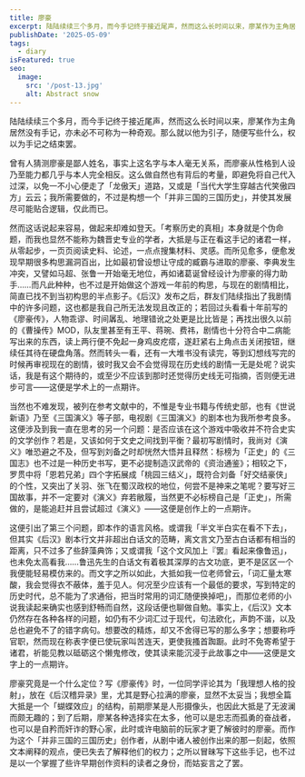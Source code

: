 ```yaml
---
title: 廖豪
excerpt: 陆陆续续三个多月，而今手记终于接近尾声，然而这么长时间以来，廖某作为主角居然没有手记，亦未必不可称为一种奇观。那么就以他为引子，随便写些什么，权以为手记之结束罢。
publishDate: '2025-05-09'
tags:
  - diary
isFeatured: true
seo:
  image:
    src: '/post-13.jpg'
    alt: Abstract snow
---
```


陆陆续续三个多月，而今手记终于接近尾声，然而这么长时间以来，廖某作为主角居然没有手记，亦未必不可称为一种奇观。那么就以他为引子，随便写些什么，权以为手记之结束罢。

曾有人猜测廖豪是鄙人姓名，事实上这名字与本人毫无关系，而廖豪从性格到人设乃至能力都几乎与本人完全相反。这么做自然也有背后的考量，即避免将自己代入过深，以免一不小心便走了「龙傲天」道路，又或是「当代大学生穿越古代笑傲四方」云云；我所需要做的，不过是构想一个「并非三国的三国历史」，并使其发展尽可能贴合逻辑，仅此而已。

然而这话说起来容易，做起来却难如登天。「考察历史的真相」本身就是个伪命题，而我也显然不能称为魏晋史专业的学者，大抵是与正在看这手记的诸君一样，从零起步，一页页阅读史料、论述，一点点搜集材料、灵感。而所见愈多，便愈发现早期很多构思漏洞百出，比如最初曾设想让守成的臧霸与进取的廖豪、李典发生冲突，又譬如马超、张鲁一开始毫无地位，再如诸葛诞曾经设计为廖豪的得力助手……而凡此种种，也不过是开始做这个游戏一年前的构思，与现在的剧情相比，简直已找不到当初构思的半点影子。《后汉》发布之后，群友们陆续指出了我剧情中的许多问题，这也都是我自己所无法发现且改正的；若回过头看看十年前写的《廖豪传》，人物乖谬、时间羼乱、地理错讹之处更是比比皆是；再找出很久以前的《曹操传》MOD，队友里甚至有王平、蒋琬、费祎，剧情也十分符合中二病能写出来的东西，读上两行便不免起一身鸡皮疙瘩，遂赶紧右上角点击关闭按钮，继续任其待在硬盘角落。然而转头一看，还有一大堆书没有读完，等到幻想线写完的时候再审视现在的剧情，彼时我又会不会觉得现在历史线的剧情一无是处呢？说实话，我是有这个期待的，或至少不应该到那时还觉得历史线无可指摘，否则便无进步可言——这便是学术上的一点期许。

当然也不难发现，被列在参考文献中的，不惟是专业书籍与传统史部，也有《世说新语》乃至《三国演义》等子部，电视剧《三国演义》的剧本也为我所参考良多。这便涉及到我一直在思考的另一个问题：是否应该在这个游戏中吸收并不符合史实的文学创作？若是，又该如何于文史之间找到平衡？最初写剧情时，我尚对《演义》唯恐避之不及，但写到刘备之时却恍然大悟并且释然：标榜为「正史」的《三国志》也不过是一种历史书写，更不必提制造汉武帝的《资治通鉴》；相较之下，罗贯中将「恩若兄弟」四个字拓展成「桃园三结义」，既符合刘备「好交结豪侠」的个性，又突出了关羽、张飞在蜀汉政权的地位，何尝不是神来之笔呢？要写好三国故事，并不一定要对《演义》弃若敝履，当然更不必标榜自己是「正史」，所需做的，是能追赶并且尝试超过《演义》——这便是创作上的一点期许。

这便引出了第三个问题，即本作的语言风格。或谓我「半文半白实在看不下去」，但其实《后汉》剧本行文并非超出白话文的范畴，离文言文乃至古白话都有相当的距离，只不过多了些辞藻典饰；又或谓我「这个文风加上『罢』看起来像鲁迅」，也未免太高看我……鲁迅先生的白话文有着极其深厚的古文功底，更不是区区一个我便能轻易模仿来的。而文字之所以如此，大抵如我一位老师曾云，「词汇量太寒酸，我会觉得衣不蔽体，羞于见人。何况至少应该有一个最低的要求，写到特定的历史时代，总不能为了求通俗，把当时常用的词汇随便换掉吧」，而那位老师的小说我读起来确实也感到舒畅而自然，这段话便也聊做自勉。事实上，《后汉》文本仍然存在各种各样的问题，如仍有不少词汇过于现代，句法欧化，声韵不谐，以及总也避免不了的错字病句。想要改的精炼，却又不舍得已写的那么多字；想要称呼官职，然而现在称表字便已使玩家叫苦连天，更使我搔首踟蹰。此时不免寄希望于诸君，祈能见教以砥砺这个懒鬼修改，使其读来能沉浸于此故事之中——这便是文字上的一点期许。

廖豪究竟是一个什么定位？写《廖豪传》时，一位同学评论其为「我理想人格的投射」，放在《后汉稽异录》里，尤其是野心拉满的廖豪，显然不太妥当；我想全篇大抵是一个「蝴蝶效应」的结构，前期廖某是人形摄像头，也因此大抵是了无波澜而颇无趣的；到了后期，廖某各种选择实在太多，他可以是忠志而孤勇的奋战者，也可以是自矜而奸诈的野心家，此时或许电脑前的玩家才更了解彼时的廖豪。而作为这个「并非三国的三国历史」创作者，从剧中诸人被创作出来的那一刻起，依照文本阐释的观点，便已失去了解释他们的权力；之所以冒昧写下这些手记，也不过是以一个掌握了些许早期创作资料的读者之身份，而姑妄言之了罢。
